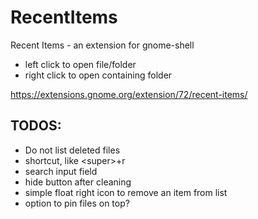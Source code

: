 # RecentItems

Recent Items - an extension for gnome-shell

- left click to open file/folder
- right click to open containing folder

<https://extensions.gnome.org/extension/72/recent-items/>

## TODOS:

- Do not list deleted files
- shortcut, like \<super\>+r
- search input field
- hide button after cleaning
- simple float right icon to remove an item from list
- option to pin files on top?
